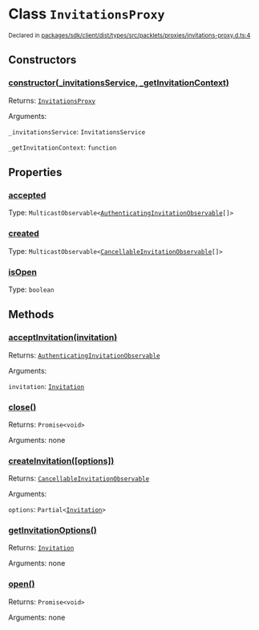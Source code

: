 # Class `InvitationsProxy`
<sub>Declared in [packages/sdk/client/dist/types/src/packlets/proxies/invitations-proxy.d.ts:4]()</sub>





## Constructors
### [constructor(_invitationsService, _getInvitationContext)]()



Returns: <code>[InvitationsProxy](/api/@dxos/react-client/classes/InvitationsProxy)</code>

Arguments: 

`_invitationsService`: <code>InvitationsService</code>

`_getInvitationContext`: <code>function</code>


## Properties
### [accepted]()
Type: <code>MulticastObservable&lt;[AuthenticatingInvitationObservable](/api/@dxos/react-client/classes/AuthenticatingInvitationObservable)[]&gt;</code>

### [created]()
Type: <code>MulticastObservable&lt;[CancellableInvitationObservable](/api/@dxos/react-client/classes/CancellableInvitationObservable)[]&gt;</code>

### [isOpen]()
Type: <code>boolean</code>


## Methods
### [acceptInvitation(invitation)]()



Returns: <code>[AuthenticatingInvitationObservable](/api/@dxos/react-client/classes/AuthenticatingInvitationObservable)</code>

Arguments: 

`invitation`: <code>[Invitation](/api/@dxos/react-client/interfaces/Invitation)</code>

### [close()]()



Returns: <code>Promise&lt;void&gt;</code>

Arguments: none

### [createInvitation(\[options\])]()



Returns: <code>[CancellableInvitationObservable](/api/@dxos/react-client/classes/CancellableInvitationObservable)</code>

Arguments: 

`options`: <code>Partial&lt;[Invitation](/api/@dxos/react-client/interfaces/Invitation)&gt;</code>

### [getInvitationOptions()]()



Returns: <code>[Invitation](/api/@dxos/react-client/interfaces/Invitation)</code>

Arguments: none

### [open()]()



Returns: <code>Promise&lt;void&gt;</code>

Arguments: none
